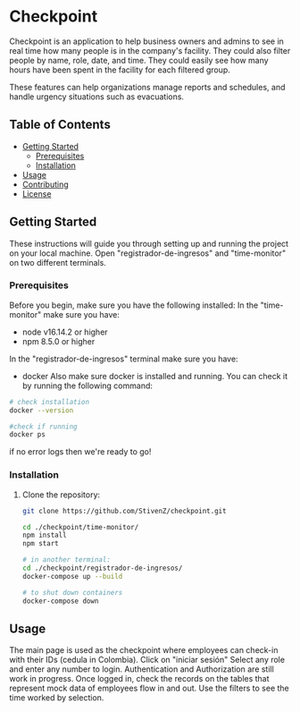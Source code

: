 # Checkpoint

Checkpoint is an application to help business owners and admins to see in real time how many people is in the company's facility.
They could also filter people by name, role, date, and time. They could easily see how many hours have been spent in the facility
for each filtered group.

These features can help organizations manage reports and schedules, and handle urgency situations such as evacuations.

## Table of Contents

- [Getting Started](#getting-started)
  - [Prerequisites](#prerequisites)
  - [Installation](#installation)
- [Usage](#usage)
- [Contributing](#contributing)
- [License](#license)

## Getting Started

These instructions will guide you through setting up and running the project on your local machine.
Open "registrador-de-ingresos" and "time-monitor" on two different terminals.

### Prerequisites

Before you begin, make sure you have the following installed:
In the "time-monitor" make sure you have:

- node v16.14.2 or higher
- npm 8.5.0 or higher

In the "registrador-de-ingresos" terminal make sure you have:

- docker
Also make sure docker is installed and running. You can check it by running the following command:
```bash
# check installation
docker --version

#check if running
docker ps
```

if no error logs then we're ready to go!

### Installation

1. Clone the repository:

   ```bash
   git clone https://github.com/StivenZ/checkpoint.git

   cd ./checkpoint/time-monitor/
   npm install
   npm start

   # in another terminal:
   cd ./checkpoint/registrador-de-ingresos/
   docker-compose up --build

   # to shut down containers
   docker-compose down
   ```

## Usage

The main page is used as the checkpoint where employees can check-in with their IDs (cedula in Colombia).
Click on "iniciar sesión"
Select any role and enter any number to login. Authentication and Authorization are still work in progress.
Once logged in, check the records on the tables that represent mock data of employees flow in and out.
Use the filters to see the time worked by selection.